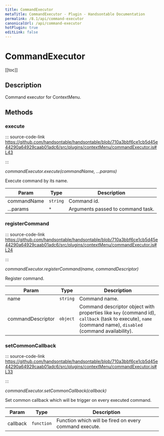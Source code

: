 ```yaml
---
title: CommandExecutor
metaTitle: CommandExecutor - Plugin - Handsontable Documentation
permalink: /8.1/api/command-executor
canonicalUrl: /api/command-executor
hotPlugin: true
editLink: false
---
```


# CommandExecutor

[[toc]]

## Description

Command executor for ContextMenu.


## Methods

### execute
  
::: source-code-link https://github.com/handsontable/handsontable/blob/710a3bbf6ce1cb5d45e44290a64929caab01adc6/src/plugins/contextMenu/commandExecutor.js#L43

:::

_commandExecutor.execute(commandName, ...params)_

Execute command by its name.


| Param | Type | Description |
| --- | --- | --- |
| commandName | `string` | Command id. |
| ...params | `*` | Arguments passed to command task. |



### registerCommand
  
::: source-code-link https://github.com/handsontable/handsontable/blob/710a3bbf6ce1cb5d45e44290a64929caab01adc6/src/plugins/contextMenu/commandExecutor.js#L24

:::

_commandExecutor.registerCommand(name, commandDescriptor)_

Register command.


| Param | Type | Description |
| --- | --- | --- |
| name | `string` | Command name. |
| commandDescriptor | `object` | Command descriptor object with properties like `key` (command id),                                   `callback` (task to execute), `name` (command name), `disabled` (command availability). |



### setCommonCallback
  
::: source-code-link https://github.com/handsontable/handsontable/blob/710a3bbf6ce1cb5d45e44290a64929caab01adc6/src/plugins/contextMenu/commandExecutor.js#L33

:::

_commandExecutor.setCommonCallback(callback)_

Set common callback which will be trigger on every executed command.


| Param | Type | Description |
| --- | --- | --- |
| callback | `function` | Function which will be fired on every command execute. |


